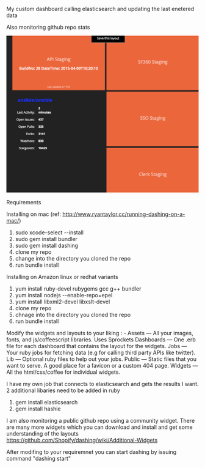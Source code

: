 My custom dashboard calling elasticsearch and updating the last enetered data 

Also monitoring github repo stats

![Alt text](https://github.com/l2t3r/customdash/blob/master/customdash.png "CustomDash")

Requirements

Installing on mac (ref: http://www.ryantaylor.cc/running-dashing-on-a-mac/)

1. sudo xcode-select --install
2. sudo gem install bundler
3. sudo gem install dashing
4. clone my repo
5. change into the directory you cloned the repo
6. run bundle install

Installing on Amazon linux or redhat variants

1. yum install ruby-devel rubygems gcc g++ bundler
2. yum install nodejs --enable-repo=epel
3. yum install libxml2-devel libxslt-devel
4. clone my repo
5. chnage into the directory you cloned the repo
6. run bundle install

Modify the widgets and layouts to your liking  : -
Assets — All your images, fonts, and js/coffeescript libraries. Uses Sprockets
Dashboards — One .erb file for each dashboard that contains the layout for the widgets.
Jobs — Your ruby jobs for fetching data (e.g for calling third party APIs like twitter).
Lib — Optional ruby files to help out your jobs.
Public — Static files that you want to serve. A good place for a favicon or a custom 404 page.
Widgets — All the html/css/coffee for individual widgets.

I have my own job that connects to elasticsearch and gets the results I want.
2 additional libaries need to be added in ruby

1. gem install elasticsearch
2. gem install hashie

I am also monitoring a public github repo using a community widget.
There are many more widgets which you can download and install and get some understanding of the layouts
https://github.com/Shopify/dashing/wiki/Additional-Widgets

After modifing to your requiremnet you can start dashing by issuing command "dashing start"

